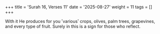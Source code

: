 +++
title = 'Surah 16, Verses 11'
date = '2025-08-27'
weight = 11
tags = []
+++

With it He produces for you ˹various˺ crops, olives, palm trees, grapevines, and every type of fruit. Surely in this is a sign for those who reflect.